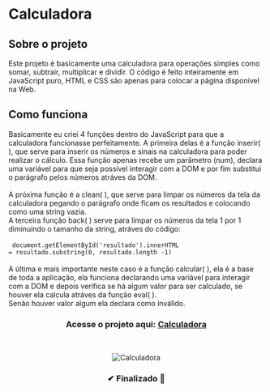 # Calculadora

## Sobre o projeto

Este projeto é basicamente uma calculadora para operações simples como somar, subtrair, multiplicar e dividir. O código é feito inteiramente em JavaScript puro, HTML e CSS são apenas para colocar a página disponível na Web.

## Como funciona 

Basicamente eu criei 4 funções dentro do JavaScript para que a calculadora funcionasse perfeitamente. A primeira delas é a função inserir( ), que serve para inserir os números e sinais na calculadora para poder realizar o cálculo. Essa função apenas recebe um parâmetro (num), declara uma variável para que seja possível interagir com a DOM e por fim substitui o parágrafo pelos números atráves da DOM. <br> <br>
A próxima função é a clean( ), que serve para limpar os números da tela da calculadora pegando o parágrafo onde ficam os resultados e colocando como uma string vazia. <br>
A terceira função back( ) serve para limpar os números da tela 1 por 1 diminuindo o tamanho da string, atráves do código: <br> <Br>
<code> document.getElementById('resultado').innerHTML = resultado.substring(0, resultado.length -1) </code> <br> <Br>
A última e mais importante neste caso é a função calcular( ), ela é a base de toda a aplicação, ela funciona declarando uma variável para interagir com a DOM e depois verifica se há algum valor para ser calculado, se houver ela calcula atráves da função eval( ). <Br>
Senão houver valor algum ela declara como inválido. 
  <br>
  
  <h3 align="center">Acesse o projeto aqui: <a href="https://deyvidjesus.github.io/Calculadora-JS/" target="_blank">Calculadora</a></h3>
  
  <Br>
  
<div align="center">
    
![Calculadora](https://user-images.githubusercontent.com/86028187/132145219-a7d151af-df4f-421f-b489-0420c5c3c44d.PNG)
    
</div>
  
<h3 align="center">
  ✔ Finalizado 🚀
</h3>
